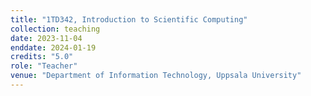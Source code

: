 ```yaml
---
title: "1TD342, Introduction to Scientific Computing"
collection: teaching
date: 2023-11-04
enddate: 2024-01-19
credits: "5.0"
role: "Teacher"
venue: "Department of Information Technology, Uppsala University"
---
```






